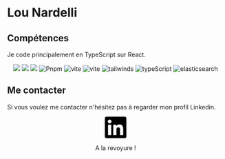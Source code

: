 # Lou Nardelli

## Compétences

<p align="justify">
Je code principalement en TypeScript sur React. 
</p>

<p align="center">
      <img src="https://img.shields.io/badge/javascript%20-%23323330.svg?&style=for-the-badge&logo=javascript&logoColor=%23F7DF1E"/> 
      <img src="https://img.shields.io/badge/react-%2320232a.svg?style=for-the-badge&logo=react&logoColor=%2361DAFB"/>  
      <img src="https://img.shields.io/badge/git%20-%23F05033.svg?&style=for-the-badge&logo=git&logoColor=white"/>
      <img alt="Pnpm" src="https://img.shields.io/badge/pnpm-%2316157A.svg?style=for-the-badge&logo=pnpm&logoColor=white" />
      <img alt="vite" src="https://img.shields.io/badge/vite-%2360B56F.svg?style=for-the-badge&logo=vite&logoColor=white" />
      <img alt="vite" src="https://img.shields.io/badge/playwright-%230078A8.svg?style=for-the-badge&logo=playwright&logoColor=white" width=110px />
      <img alt="tailwinds" src="https://img.shields.io/badge/Tailwind_CSS-%2314B3A2.svg?style=for-the-badge&logo=tailwind-css&logoColor=white" width=110px />
      <img alt="typeScript" src="https://img.shields.io/badge/TypeScript-%23007ACC.svg?style=for-the-badge&logo=typescript&logoColor=white" width=110px />
      <img alt="elasticsearch" src="https://img.shields.io/badge/Elasticsearch-%23005571.svg?style=for-the-badge&logo=elasticsearch&logoColor=white" width=110px />
<p/>


## Me contacter
<p align="justify">
Si vous voulez me contacter n'hésitez pas à regarder mon profil Linkedin. 
</p>

<center>
<a href="https://www.linkedin.com/in/lou-nardelli" target="blank"><img align="center" src="/linkedin.svg" height="50" width="50"/></a>
</center>

<p align="center">
A la revoyure !
</p>
</div>
